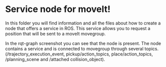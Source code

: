 # Service node for moveIt!

In this folder you will find information and all the files about how to create a node that offers a service in ROS. This service allows you to request a position that will be sent to a moveIt movegroup.

In the rqt-graph screenshot you can see that the node is present. The node contains a service and is connected to movegroup through several topics. (/trajectory_execution_event, pickup/action_topics, place/action_topics, /planning_scene and /attached collision_object).
